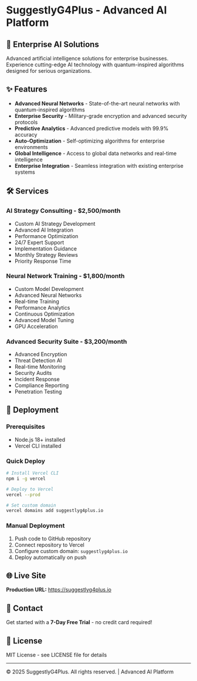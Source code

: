 # SuggestlyG4Plus - Advanced AI Platform

## 🚀 Enterprise AI Solutions

Advanced artificial intelligence solutions for enterprise businesses. Experience cutting-edge AI technology with quantum-inspired algorithms designed for serious organizations.

## ✨ Features

- **Advanced Neural Networks** - State-of-the-art neural networks with quantum-inspired algorithms
- **Enterprise Security** - Military-grade encryption and advanced security protocols
- **Predictive Analytics** - Advanced predictive models with 99.9% accuracy
- **Auto-Optimization** - Self-optimizing algorithms for enterprise environments
- **Global Intelligence** - Access to global data networks and real-time intelligence
- **Enterprise Integration** - Seamless integration with existing enterprise systems

## 🛠️ Services

### AI Strategy Consulting - $2,500/month
- Custom AI Strategy Development
- Advanced AI Integration
- Performance Optimization
- 24/7 Expert Support
- Implementation Guidance
- Monthly Strategy Reviews
- Priority Response Time

### Neural Network Training - $1,800/month
- Custom Model Development
- Advanced Neural Networks
- Real-time Training
- Performance Analytics
- Continuous Optimization
- Advanced Model Tuning
- GPU Acceleration

### Advanced Security Suite - $3,200/month
- Advanced Encryption
- Threat Detection AI
- Real-time Monitoring
- Security Audits
- Incident Response
- Compliance Reporting
- Penetration Testing

## 🚀 Deployment

### Prerequisites
- Node.js 18+ installed
- Vercel CLI installed

### Quick Deploy
```bash
# Install Vercel CLI
npm i -g vercel

# Deploy to Vercel
vercel --prod

# Set custom domain
vercel domains add suggestlyg4plus.io
```

### Manual Deployment
1. Push code to GitHub repository
2. Connect repository to Vercel
3. Configure custom domain: `suggestlyg4plus.io`
4. Deploy automatically on push

## 🌐 Live Site
**Production URL:** https://suggestlyg4plus.io

## 📧 Contact
Get started with a **7-Day Free Trial** - no credit card required!

## 📄 License
MIT License - see LICENSE file for details

---
© 2025 SuggestlyG4Plus. All rights reserved. | Advanced AI Platform

